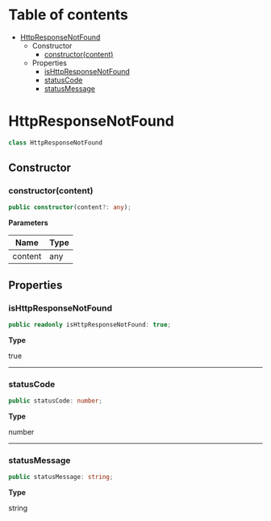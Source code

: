 # Table of contents

* [HttpResponseNotFound][ClassDeclaration-12]
    * Constructor
        * [constructor(content)][Constructor-6]
    * Properties
        * [isHttpResponseNotFound][PropertyDeclaration-29]
        * [statusCode][PropertyDeclaration-30]
        * [statusMessage][PropertyDeclaration-31]

# HttpResponseNotFound

```typescript
class HttpResponseNotFound
```
## Constructor

### constructor(content)

```typescript
public constructor(content?: any);
```

**Parameters**

| Name    | Type |
| ------- | ---- |
| content | any  |

## Properties

### isHttpResponseNotFound

```typescript
public readonly isHttpResponseNotFound: true;
```

**Type**

true

----------

### statusCode

```typescript
public statusCode: number;
```

**Type**

number

----------

### statusMessage

```typescript
public statusMessage: string;
```

**Type**

string

[ClassDeclaration-12]: httpresponsenotfound.md#httpresponsenotfound
[Constructor-6]: httpresponsenotfound.md#constructorcontent
[PropertyDeclaration-29]: httpresponsenotfound.md#ishttpresponsenotfound
[PropertyDeclaration-30]: httpresponsenotfound.md#statuscode
[PropertyDeclaration-31]: httpresponsenotfound.md#statusmessage